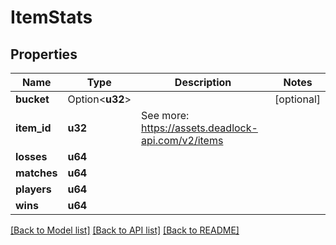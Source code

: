 # ItemStats

## Properties

Name | Type | Description | Notes
------------ | ------------- | ------------- | -------------
**bucket** | Option<**u32**> |  | [optional]
**item_id** | **u32** | See more: <https://assets.deadlock-api.com/v2/items> | 
**losses** | **u64** |  | 
**matches** | **u64** |  | 
**players** | **u64** |  | 
**wins** | **u64** |  | 

[[Back to Model list]](../README.md#documentation-for-models) [[Back to API list]](../README.md#documentation-for-api-endpoints) [[Back to README]](../README.md)


